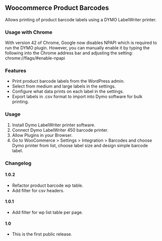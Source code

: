 ## Woocommerce Product Barcodes

Allows printing of product barcode labels using a DYMO LabelWriter printer.

### Usage with Chrome

With version 42 of Chrome, Google now disables NPAPI which is required to run the DYMO plugin. However, you can manually enable it by typing the following into the Chrome address bar and adjusting the setting:
chrome://flags/#enable-npapi

### Features

- Print product barcode labels from the WordPress admin.
- Select from medium and large labels in the settings.
- Configure what data prints on each label in the settings.
- Export labels in .csv format to import into Dymo software for bulk printing.

### Usage

1. Install Dymo LabelWriter printer software.
2. Connect Dymo LabelWriter 450 barcode printer.
3. Allow Plugins in your Browser.
4. Go to WooCommerce > Settings > Integration > Barcodes and choose Dymo printer from list, choose label size and design simple barcode label.

### Changelog

#### 1.0.2
* Refactor product barcode wp table.
* Add filter for csv headers.

#### 1.0.1
* Add filter for wp list table per page.

#### 1.0
* This is the first public release.